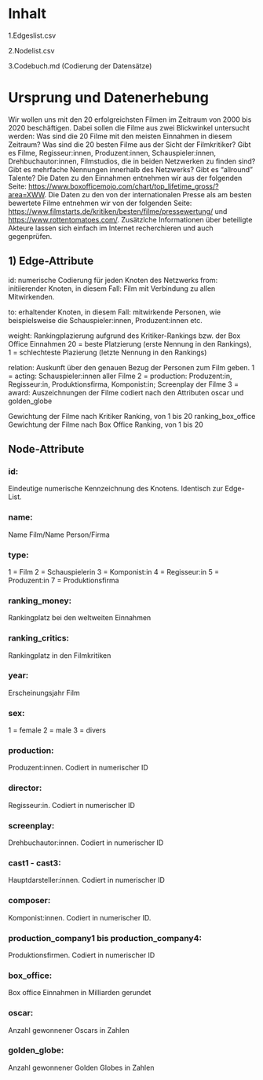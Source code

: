 # Inhalt
1.Edgeslist.csv

2.Nodelist.csv

3.Codebuch.md (Codierung der Datensätze)

# Ursprung und Datenerhebung
Wir wollen uns mit den 20 erfolgreichsten Filmen im Zeitraum von 2000 bis 2020 beschäftigen. Dabei sollen die Filme aus zwei Blickwinkel untersucht werden: Was sind die 20 Filme mit den meisten Einnahmen in diesem Zeitraum? Was sind die 20 besten Filme aus der Sicht der Filmkritiker? Gibt es Filme, Regisseur:innen, Produzent:innen, Schauspieler:innen, Drehbuchautor:innen, Filmstudios, die in beiden Netzwerken zu finden sind? Gibt es mehrfache Nennungen innerhalb des Netzwerks? Gibt es “allround” Talente? 
Die Daten zu den Einnahmen entnehmen wir aus der folgenden Seite: https://www.boxofficemojo.com/chart/top_lifetime_gross/?area=XWW.
Die Daten zu den von der internationalen Presse als am besten bewertete Filme entnehmen wir von der folgenden Seite: https://www.filmstarts.de/kritiken/besten/filme/pressewertung/ und https://www.rottentomatoes.com/.
Zusätzlche Informationen über beteiligte Akteure lassen sich einfach im Internet recherchieren und auch gegenprüfen.

## 1) Edge-Attribute
id: numerische Codierung für jeden Knoten des Netzwerks 
from: initiierender Knoten, in diesem Fall: Film mit Verbindung zu allen Mitwirkenden.

to: erhaltender Knoten, in diesem Fall: mitwirkende Personen, wie beispielsweise die Schauspieler:innen, Produzent:innen etc. 

weight: Rankingplazierung aufgrund des Kritiker-Rankings bzw. der Box Office Einnahmen
20 = beste Platzierung (erste Nennung in den Rankings),
1 = schlechteste Plazierung (letzte Nennung in den Rankings)

relation: Auskunft über den genauen Bezug der Personen zum Film geben. 
1 = acting: Schauspieler:innen aller Filme 
2 = production: Produzent:in, Regisseur:in, Produktionsfirma, Komponist:in; Screenplay der Filme 
3 = award: Auszeichnungen der Filme codiert nach den Attributen oscar und golden_globe


Gewichtung der Filme nach Kritiker Ranking, von 1  bis 20
ranking_box_office
Gewichtung der Filme nach Box Office Ranking, von 1 bis 20 

## Node-Attribute

### id:	
Eindeutige numerische Kennzeichnung des Knotens. Identisch zur Edge-List. 
### name:	
Name Film/Name Person/Firma
### type:	
1 = Film
2 = Schauspielerin
3 = Komponist:in 
4 = Regisseur:in 
5 = Produzent:in 
7 = Produktionsfirma
### ranking_money:	
Rankingplatz bei den weltweiten Einnahmen 
### ranking_critics:	
Rankingplatz in den Filmkritiken
### year:	
Erscheinungsjahr Film
### sex:
1 = female
2 = male
3 = divers
### production:	
Produzent:innen. Codiert in numerischer ID
### director: 
Regisseur:in. Codiert in numerischer ID
### screenplay:	
Drehbuchautor:innen. Codiert in numerischer ID
### cast1 - cast3:	
Hauptdarsteller:innen. Codiert in numerischer ID
### composer:	
Komponist:innen. Codiert in numerischer ID.
### production_company1 bis production_company4: 
Produktionsfirmen. Codiert in numerischer ID
### box_office:	
Box office Einnahmen in Milliarden gerundet
### oscar:	
Anzahl gewonnener Oscars in Zahlen
### golden_globe:	
Anzahl gewonnener Golden Globes in Zahlen
